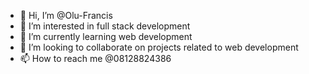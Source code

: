 - 👋 Hi, I’m @Olu-Francis
- 👀 I’m interested in full stack development
- 🌱 I’m currently learning web development
- 💞️ I’m looking to collaborate on projects related to web development
- 📫 How to reach me @08128824386

<!---
Olu-Francis/Olu-Francis is a ✨ special ✨ repository because its `README.md` (this file) appears on your GitHub profile.
You can click the Preview link to take a look at your changes.
--->
